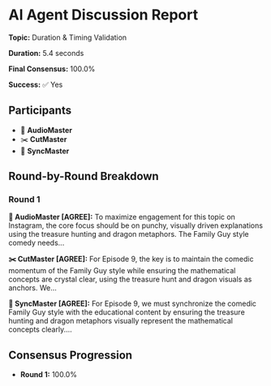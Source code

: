 # AI Agent Discussion Report

**Topic:** Duration & Timing Validation

**Duration:** 5.4 seconds

**Final Consensus:** 100.0%

**Success:** ✅ Yes

## Participants

- 🎵 **AudioMaster**
- ✂️ **CutMaster**
- 🎯 **SyncMaster**

## Round-by-Round Breakdown

### Round 1

**🎵 AudioMaster [AGREE]:** To maximize engagement for this topic on Instagram, the core focus should be on punchy, visually driven explanations using the treasure hunting and dragon metaphors.  The Family Guy style comedy needs...

**✂️ CutMaster [AGREE]:** For Episode 9, the key is to maintain the comedic momentum of the Family Guy style while ensuring the mathematical concepts are crystal clear, using the treasure hunt and dragon visuals as anchors. We...

**🎯 SyncMaster [AGREE]:** For Episode 9, we must synchronize the comedic Family Guy style with the educational content by ensuring the treasure hunting and dragon metaphors visually represent the mathematical concepts clearly....

## Consensus Progression

- **Round 1:** 100.0%
